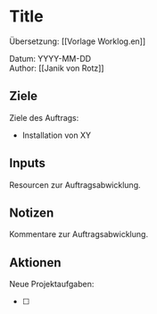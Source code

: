 # Title
Übersetzung: [[Vorlage Worklog.en]]

Datum: YYYY-MM-DD\
Author: [[Janik von Rotz]]

## Ziele
Ziele des Auftrags:

* Installation von XY

## Inputs
Resourcen zur Auftragsabwicklung.

## Notizen
Kommentare zur Auftragsabwicklung.

## Aktionen
Neue Projektaufgaben:

- [ ]